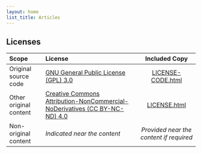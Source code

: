 ```yaml
---
layout: home
list_title: Articles
---
```


## Licenses

|Scope|License|Included Copy|
|:---|:---|:---:|
|Original source code|[GNU General Public License (GPL) 3.0](http://www.gnu.org/licenses/gpl-3.0.html)|[LICENSE-CODE.html](/LICENSE-CODE.md)|
|Other original content|[Creative Commons Attribution-NonCommercial-NoDerivatives (CC BY-NC-ND) 4.0](https://creativecommons.org/licenses/by-nc-nd/4.0/legalcode.en)|[LICENSE.html](/LICENSE.md)|
|Non-original content|_Indicated near the content_|_Provided near the content if required_|
